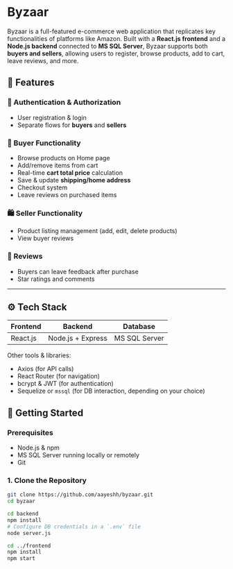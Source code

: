 # Byzaar
Byzaar is a full-featured e-commerce web application that replicates key functionalities of platforms like Amazon. Built with a **React.js frontend** and a **Node.js backend** connected to **MS SQL Server**, Byzaar supports both **buyers and sellers**, allowing users to register, browse products, add to cart, leave reviews, and more.

## 📌 Features

### 🔐 Authentication & Authorization
- User registration & login
- Separate flows for **buyers** and **sellers**

### 🛒 Buyer Functionality
- Browse products on Home page
- Add/remove items from cart
- Real-time **cart total price** calculation
- Save & update **shipping/home address**
- Checkout system
- Leave reviews on purchased items

### 🛍️ Seller Functionality
- Product listing management (add, edit, delete products)
- View buyer reviews

### 💬 Reviews
- Buyers can leave feedback after purchase
- Star ratings and comments

---

## ⚙️ Tech Stack

| Frontend        | Backend           | Database      |
|----------------|-------------------|---------------|
| React.js        | Node.js + Express | MS SQL Server |

Other tools & libraries:
- Axios (for API calls)
- React Router (for navigation)
- bcrypt & JWT (for authentication)
- Sequelize or `mssql` (for DB interaction, depending on your choice)

## 🚀 Getting Started

### Prerequisites
- Node.js & npm
- MS SQL Server running locally or remotely
- Git

### 1. Clone the Repository

```bash
git clone https://github.com/aayeshh/byzaar.git
cd byzaar

cd backend
npm install
# Configure DB credentials in a `.env` file
node server.js

cd ../frontend
npm install
npm start
